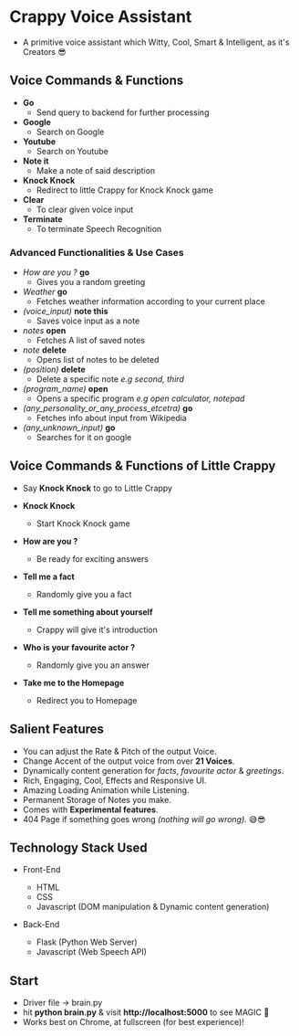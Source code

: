 # Crappy Voice Assistant
* A primitive voice assistant which Witty, Cool, Smart & Intelligent, as it's Creators 😎

## Voice Commands & Functions
* **Go**
    * Send query to backend for further processing
* **Google**
    * Search on Google
* **Youtube**
    * Search on Youtube
* **Note it**
    * Make a note of said description
* **Knock Knock**
    * Redirect to little Crappy for Knock Knock game
* **Clear**
    * To clear given voice input
* **Terminate**
    * To terminate Speech Recognition

### Advanced Functionalities & Use Cases
* *How are you ?* **go**
    * Gives you a random greeting
* *Weather* **go**
    * Fetches weather information according to your current place
* *(voice_input)* **note this**
    * Saves voice input as a note
* *notes* **open**
    * Fetches A list of saved notes
* *note* **delete**
    * Opens list of notes to be deleted
* *(position)* **delete**
    * Delete a specific note *e.g second, third*
* *(program_name)* **open**
    * Opens a specific program *e.g open calculator, notepad*
* *(any_personality_or_any_process_etcetra)* **go**
    * Fetches info about input from Wikipedia
* *(any_unknown_input)* **go**
    * Searches for it on google

## Voice Commands & Functions of Little Crappy
* Say **Knock Knock** to go to Little Crappy

* **Knock Knock**
	* Start Knock Knock game
* **How are you ?**
	* Be ready for exciting answers
* **Tell me a fact**
	* Randomly give you a fact
* **Tell me something about yourself**
	* Crappy will give it's introduction
* **Who is your favourite actor ?**
	* Randomly give you an answer
* **Take me to the Homepage**
    * Redirect you to Homepage

## Salient Features
* You can adjust the Rate & Pitch of the output Voice.
* Change Accent of the output voice from over **21 Voices**.
* Dynamically content generation for *facts*, *favourite actor* & *greetings*.
* Rich, Engaging, Cool, Effects and Responsive UI.
* Amazing Loading Animation while Listening.
* Permanent Storage of Notes you make.
* Comes with **Experimental features**.
* 404 Page if something goes wrong *(nothing will go wrong).* 😅😎

## Technology Stack Used
* Front-End
    * HTML
    * CSS
    * Javascript (DOM manipulation & Dynamic content generation)

* Back-End
    * Flask (Python Web Server)
    * Javascript (Web Speech API)

## Start
* Driver file -> brain.py
* hit **python brain.py** & visit **http://localhost:5000** to see MAGIC 🔮
* Works best on Chrome, at fullscreen (for best experience)!